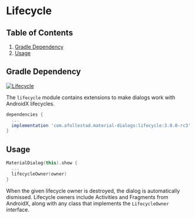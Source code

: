 # Lifecycle

## Table of Contents

1. [Gradle Dependency](#gradle-dependency)
2. [Usage](#usage)


## Gradle Dependency

[ ![Lifecycle](https://api.bintray.com/packages/drummer-aidan/maven/material-dialogs%3Alifecycle/images/download.svg) ](https://bintray.com/drummer-aidan/maven/material-dialogs%3Alifecycle/_latestVersion)

The `lifecycle` module contains extensions to make dialogs work with AndroidX lifecycles.

```gradle
dependencies {
  ...
  implementation 'com.afollestad.material-dialogs:lifecycle:3.0.0-rc3'
}
```

## Usage

```kotlin
MaterialDialog(this).show {
  ...
  lifecycleOwner(owner)
}
```

When the given lifecycle owner is destroyed, the dialog is automatically dismissed. Lifecycle 
owners include Activities and Fragments from AndroidX, along with any class that implements the
`LifecycleOwner` interface.
